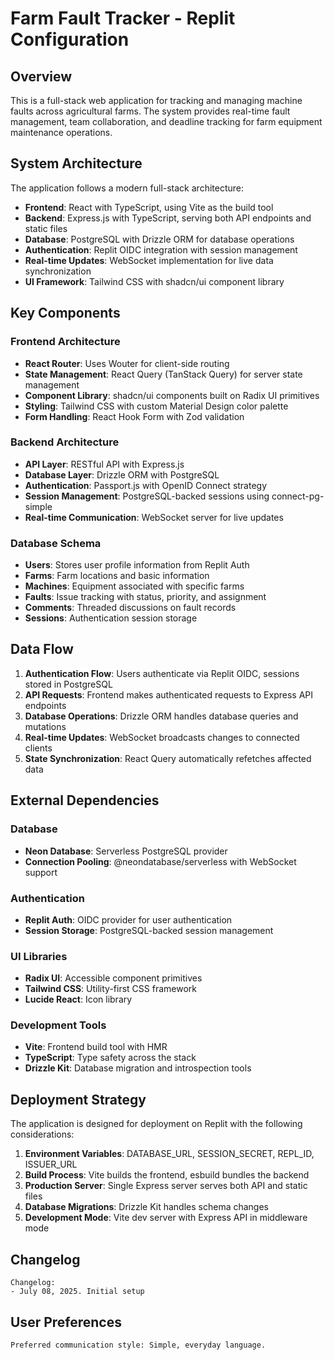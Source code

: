 # Farm Fault Tracker - Replit Configuration

## Overview

This is a full-stack web application for tracking and managing machine faults across agricultural farms. The system provides real-time fault management, team collaboration, and deadline tracking for farm equipment maintenance operations.

## System Architecture

The application follows a modern full-stack architecture:

- **Frontend**: React with TypeScript, using Vite as the build tool
- **Backend**: Express.js with TypeScript, serving both API endpoints and static files
- **Database**: PostgreSQL with Drizzle ORM for database operations
- **Authentication**: Replit OIDC integration with session management
- **Real-time Updates**: WebSocket implementation for live data synchronization
- **UI Framework**: Tailwind CSS with shadcn/ui component library

## Key Components

### Frontend Architecture
- **React Router**: Uses Wouter for client-side routing
- **State Management**: React Query (TanStack Query) for server state management
- **Component Library**: shadcn/ui components built on Radix UI primitives
- **Styling**: Tailwind CSS with custom Material Design color palette
- **Form Handling**: React Hook Form with Zod validation

### Backend Architecture
- **API Layer**: RESTful API with Express.js
- **Database Layer**: Drizzle ORM with PostgreSQL
- **Authentication**: Passport.js with OpenID Connect strategy
- **Session Management**: PostgreSQL-backed sessions using connect-pg-simple
- **Real-time Communication**: WebSocket server for live updates

### Database Schema
- **Users**: Stores user profile information from Replit Auth
- **Farms**: Farm locations and basic information
- **Machines**: Equipment associated with specific farms
- **Faults**: Issue tracking with status, priority, and assignment
- **Comments**: Threaded discussions on fault records
- **Sessions**: Authentication session storage

## Data Flow

1. **Authentication Flow**: Users authenticate via Replit OIDC, sessions stored in PostgreSQL
2. **API Requests**: Frontend makes authenticated requests to Express API endpoints
3. **Database Operations**: Drizzle ORM handles database queries and mutations
4. **Real-time Updates**: WebSocket broadcasts changes to connected clients
5. **State Synchronization**: React Query automatically refetches affected data

## External Dependencies

### Database
- **Neon Database**: Serverless PostgreSQL provider
- **Connection Pooling**: @neondatabase/serverless with WebSocket support

### Authentication
- **Replit Auth**: OIDC provider for user authentication
- **Session Storage**: PostgreSQL-backed session management

### UI Libraries
- **Radix UI**: Accessible component primitives
- **Tailwind CSS**: Utility-first CSS framework
- **Lucide React**: Icon library

### Development Tools
- **Vite**: Frontend build tool with HMR
- **TypeScript**: Type safety across the stack
- **Drizzle Kit**: Database migration and introspection tools

## Deployment Strategy

The application is designed for deployment on Replit with the following considerations:

1. **Environment Variables**: DATABASE_URL, SESSION_SECRET, REPL_ID, ISSUER_URL
2. **Build Process**: Vite builds the frontend, esbuild bundles the backend
3. **Production Server**: Single Express server serves both API and static files
4. **Database Migrations**: Drizzle Kit handles schema changes
5. **Development Mode**: Vite dev server with Express API in middleware mode

## Changelog

```
Changelog:
- July 08, 2025. Initial setup
```

## User Preferences

```
Preferred communication style: Simple, everyday language.
```
